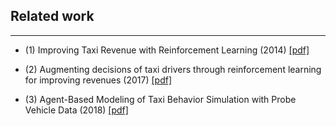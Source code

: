

## Related work

--------------------

- (1) Improving Taxi Revenue with Reinforcement Learning (2014) [[pdf]](http://cs229.stanford.edu/proj2014/Jingshu%20Wang,%20Benjamin%20Lampert,%20Improving%20Taxi%20Revenue%20With%20Reinforcement%20Learning.pdf)

- (2) Augmenting decisions of taxi drivers through reinforcement learning for improving revenues (2017) [[pdf]](https://ink.library.smu.edu.sg/cgi/viewcontent.cgi?article=4869&context=sis_research)


- (3) Agent-Based Modeling of Taxi Behavior Simulation with Probe Vehicle Data (2018) [[pdf]](www.mdpi.com/2220-9964/7/5/177/pdf)
